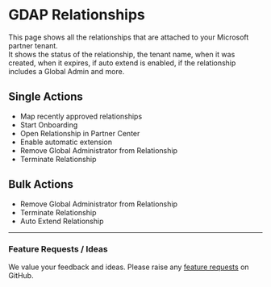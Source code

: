 # GDAP Relationships

This page shows all the relationships that are attached to your Microsoft partner tenant.\
It shows the status of the relationship, the tenant name, when it was created, when it expires, if auto extend is enabled, if the relationship includes a Global Admin and more.

## Single Actions

* Map recently approved relationships
* Start Onboarding
* Open Relationship in Partner Center
* Enable automatic extension
* Remove Global Administrator from Relationship
* Terminate Relationship

## Bulk Actions

* Remove Global Administrator from Relationship
* Terminate Relationship
* Auto Extend Relationship

***

### Feature Requests / Ideas

We value your feedback and ideas. Please raise any [feature requests](https://github.com/KelvinTegelaar/CIPP/issues/new?assignees=\&labels=enhancement%2Cno-priority\&projects=\&template=feature.yml\&title=%5BFeature+Request%5D%3A+) on GitHub.
